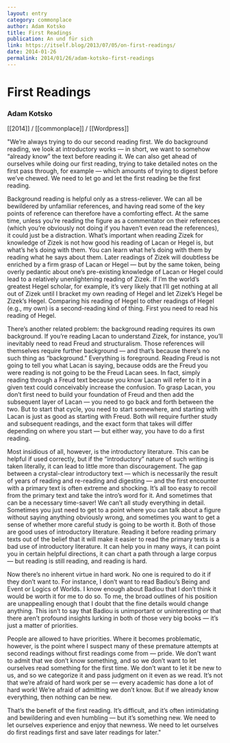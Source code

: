 ```yaml
---
layout: entry
category: commonplace
author: Adam Kotsko
title: First Readings
publication: An und für sich
link: https://itself.blog/2013/07/05/on-first-readings/
date: 2014-01-26
permalink: 2014/01/26/adam-kotsko-first-readings
---
```


# First Readings

### Adam Kotsko

[[2014]] / [[commonplace]] / [[Wordpress]]

"We’re always trying to do our second reading first. We do background reading, we look at introductory works — in short, we want to somehow “already know” the text before reading it. We can also get ahead of ourselves while doing our first reading, trying to take detailed notes on the first pass through, for example — which amounts of trying to digest before we’ve chewed. We need to let go and let the first reading be the first reading.

Background reading is helpful only as a stress-reliever. We can all be bewildered by unfamiliar references, and having read some of the key points of reference can therefore have a comforting effect. At the same time, unless you’re reading the figure as a commentator on their references (which you’re obviously not doing if you haven’t even read the references), it could just be a distraction. What’s important when reading Zizek for knowledge of Zizek is not how good his reading of Lacan or Hegel is, but what’s he’s doing with them. You can learn what he’s doing with them by reading what he says about them. Later readings of Zizek will doubtless be enriched by a firm grasp of Lacan or Hegel — but by the same token, being overly pedantic about one’s pre-existing knowledge of Lacan or Hegel could lead to a relatively unenlightening reading of Zizek. If I’m the world’s greatest Hegel scholar, for example, it’s very likely that I’ll get nothing at all out of Zizek until I bracket my own reading of Hegel and let Zizek’s Hegel be Zizek’s Hegel. Comparing his reading of Hegel to other readings of Hegel (e.g., my own) is a second-reading kind of thing. First you need to read his reading of Hegel.

There’s another related problem: the background reading requires its own background. If you’re reading Lacan to understand Zizek, for instance, you’ll inevitably need to read Freud and structuralism. Those references will themselves require further background — and that’s because there’s no such thing as “background.” Everything is foreground. Reading Freud is not going to tell you what Lacan is saying, because odds are the Freud you were reading is not going to be the Freud Lacan sees. In fact, simply reading through a Freud text because you know Lacan will refer to it in a given text could conceivably increase the confusion. To grasp Lacan, you don’t first need to build your foundation of Freud and then add the subsequent layer of Lacan — you need to go back and forth between the two. But to start that cycle, you need to start somewhere, and starting with Lacan is just as good as starting with Freud. Both will require further study and subsequent readings, and the exact form that takes will differ depending on where you start — but either way, you have to do a first reading.

Most insidious of all, however, is the introductory literature. This can be helpful if used correctly, but if the “introductory” nature of such writing is taken literally, it can lead to little more than discouragement. The gap between a crystal-clear introductory text — which is necessarily the result of years of reading and re-reading and digesting — and the first encounter with a primary text is often extreme and shocking. It’s all too easy to recoil from the primary text and take the intro’s word for it. And sometimes that can be a necessary time-saver! We can’t all study everything in detail. Sometimes you just need to get to a point where you can talk about a figure without saying anything obviously wrong, and sometimes you want to get a sense of whether more careful study is going to be worth it. Both of those are good uses of introductory literature. Reading it before reading primary texts out of the belief that it will make it easier to read the primary texts is a bad use of introductory literature. It can help you in many ways, it can point you in certain helpful directions, it can chart a path through a large corpus — but reading is still reading, and reading is hard.

Now there’s no inherent virtue in hard work. No one is required to do it if they don’t want to. For instance, I don’t want to read Badiou’s Being and Event or Logics of Worlds. I know enough about Badiou that I don’t think it would be worth it for me to do so. To me, the broad outlines of his position are unappealling enough that I doubt that the fine details would change anything. This isn’t to say that Badiou is unimportant or uninteresting or that there aren’t profound insights lurking in both of those very big books — it’s just a matter of priorities.

People are allowed to have priorities. Where it becomes problematic, however, is the point where I suspect many of these premature attempts at second readings without first readings come from — pride. We don’t want to admit that we don’t know something, and so we don’t want to let ourselves read something for the first time. We don’t want to let it be new to us, and so we categorize it and pass judgment on it even as we read. It’s not that we’re afraid of hard work per se — every academic has done a lot of hard work! We’re afraid of admitting we don’t know. But if we already know everything, then nothing can be new.

That’s the benefit of the first reading. It’s difficult, and it’s often intimidating and bewildering and even humbling — but it’s something new. We need to let ourselves experience and enjoy that newness. We need to let ourselves do first readings first and save later readings for later."
